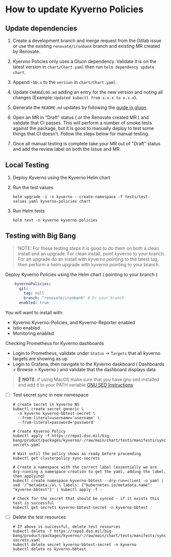 # How to update Kyverno Policies
## Update dependencies

1. Create a development branch and merge request from the Gitlab issue or use the existing `renovate/ironbank` branch and existing MR created by Renovate.

2. Kyervno Policies only uses a Gluon dependency. Validate it is on the latest version in `chart/Chart.yaml` then run `helm dependency update chart`.

3. Append `-bb.x` to the `version` in `chart/Chart.yaml`.

4. Update `CHANGELOG.md` adding an entry for the new version and noting all changes (Example: `Updated kubectl from x.x.x to x.x.x`).

5. Generate the `README.md` updates by following the [guide in gluon](https://repo1.dso.mil/platform-one/big-bang/apps/library-charts/gluon/-/blob/master/docs/bb-package-readme.md).

6. Open an MR in "Draft" status ( or the Renovate created MR ) and validate that CI passes. This will perform a number of smoke tests against the package, but it is good to manually deploy to test some things that CI doesn't. Follow the steps below for manual testing.

7. Once all manual testing is complete take your MR out of "Draft" status and add the review label on both the Issue and MR. 

## Local Testing

1. Deploy Kyverno using the Kyverno Helm chart
2. Run the test values

    ```shell
    helm upgrade -i -n kyverno --create-namespace -f tests/test-values.yaml kyverno-policies chart
    ```

3. Run Helm tests

    ```shell
    helm test -n kyverno kyverno-policies
    ```

## Testing with Big Bang

> NOTE: For these testing steps it is good to do them on both a clean install and an upgrade. For clean install, point kyverno to your branch. For an upgrade do an install with kyverno pointing to the latest tag, then perform a helm upgrade with kyverno pointing to your branch.

Deploy Kyverno Policies using the Helm chart ( pointing to your branch )

```yaml
    kyvernoPolicies:
      git:
        tag: null
        branch: "renovate/ironbank" # Or your branch
      enabled: true
```

You will want to install with:
- Kyverno Kyverno-Policies, and Kyverno-Reporter enabled
- Istio enabled
- Monitoring enabled

Checking Prometheus for Kyverno dashboards
- Login to Prometheus, validate under `Status` -> `Targets` that all kyverno targets are showing as up
- Login to Grafana, then navigate to the Kyverno daskboard ( Dashboards > Browse > Kyverno ) and validate that the dashboard displays data

> 📌 __NOTE__: if using MacOS make sure that you have gnu sed installed and add it to your PATH variable [GNU SED Instructions](https://gist.github.com/andre3k1/e3a1a7133fded5de5a9ee99c87c6fa0d)
- [ ] Test secret sync in new namespace
    ```Shell
    # create secret in kyverno NS
    kubectl create secret generic \
      -n kyverno kyverno-bbtest-secret \
      --from-literal=username='username' \
      --from-literal=password='password'

    # Create Kyverno Policy
    kubectl apply -f https://repo1.dso.mil/big-bang/product/packages/kyverno/-/raw/main/chart/tests/manifests/sync-secrets.yaml

    # Wait until the policy shows as ready before proceeding
    kubectl get clusterpolicy sync-secrets

    # Create a namespace with the correct label (essentially we are dry-running a namespace creation to get the yaml, adding the label, then applying)
    kubectl create namespace kyverno-bbtest --dry-run=client -o yaml | sed '/^metadata:/a\ \ labels: {"kubernetes.io/metadata.name": "kyverno-bbtest"}' | kubectl apply -f -

    # Check for the secret that should be synced - if it exists this test is successful
    kubectl get secrets kyverno-bbtest-secret -n kyverno-bbtest
    ```
- [ ] Delete the test resources
    ```shell
    # If above is successful, delete test resources
    kubectl delete -f https://repo1.dso.mil/big-bang/product/packages/kyverno/-/raw/main/chart/tests/manifests/sync-secrets.yaml
    kubectl delete secret kyverno-bbtest-secret -n kyverno
    kubectl delete ns kyverno-bbtest
    ```
